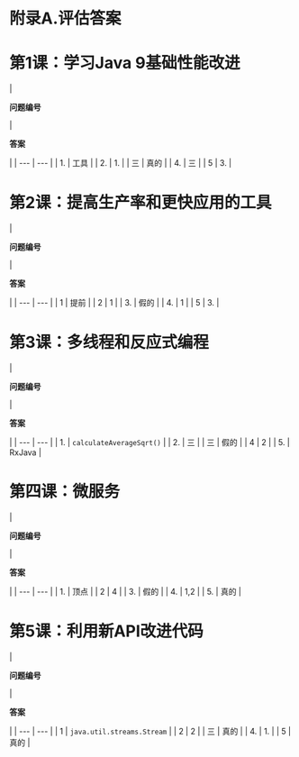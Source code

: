 # 附录A.评估答案

# 第1课：学习Java 9基础性能改进

<colgroup class="calibre135"><col class="calibre136"> <col class="calibre136"></colgroup> 
| 

**问题编号**

 | 

**答案**

 |
| --- | --- |
| 1. | 工具 |
| 2. | 1. |
| 三 | 真的 |
| 4. | 三 |
| 5 | 3. |

# 第2课：提高生产率和更快应用的工具

<colgroup class="calibre135"><col class="calibre136"> <col class="calibre136"></colgroup> 
| 

**问题编号**

 | 

**答案**

 |
| --- | --- |
| 1 | 提前 |
| 2 | 1 |
| 3. | 假的 |
| 4. | 1 |
| 5 | 3. |

# 第3课：多线程和反应式编程

<colgroup class="calibre135"><col class="calibre136"> <col class="calibre136"></colgroup> 
| 

**问题编号**

 | 

**答案**

 |
| --- | --- |
| 1. | `calculateAverageSqrt()` |
| 2. | 三 |
| 三 | 假的 |
| 4 | 2 |
| 5. | RxJava |

# 第四课：微服务

<colgroup class="calibre135"><col class="calibre136"> <col class="calibre136"></colgroup> 
| 

**问题编号**

 | 

**答案**

 |
| --- | --- |
| 1. | 顶点 |
| 2 | 4 |
| 3. | 假的 |
| 4. | 1,2 |
| 5. | 真的 |

# 第5课：利用新API改进代码

<colgroup class="calibre135"><col class="calibre136"> <col class="calibre136"></colgroup> 
| 

**问题编号**

 | 

**答案**

 |
| --- | --- |
| 1 | `java.util.streams.Stream` |
| 2 | 2 |
| 三 | 真的 |
| 4. | 1. |
| 5 | 真的 |